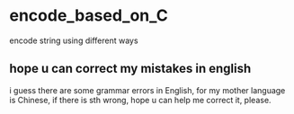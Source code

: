 # encode_based_on_C
encode string using different ways
## hope u can correct my mistakes in english
i guess there are some grammar errors in English,  for my mother language is Chinese, if there is sth wrong, hope u can help me correct it, please.
